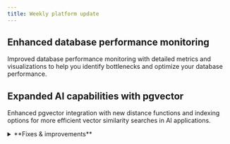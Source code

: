 ```yaml
---
title: Weekly platform update
---
```


## Enhanced database performance monitoring

Improved database performance monitoring with detailed metrics and visualizations to help you identify bottlenecks and optimize your database performance.

## Expanded AI capabilities with pgvector

Enhanced pgvector integration with new distance functions and indexing options for more efficient vector similarity searches in AI applications.

<details>

<summary>**Fixes & improvements**</summary>

- **Neon Console**

  - Improved project creation workflow with clearer region selection
  - Enhanced database branch management interface
  - Fixed an issue with connection string display in certain browsers
  - Added tooltips for better feature discoverability

- **Neon API**

  - Added new endpoints for detailed compute metrics
  - Improved error handling and more descriptive error messages
  - Enhanced rate limiting with better documentation

- **Neon CLI**

  - Added support for managing read replicas
  - Improved command output formatting
  - Fixed an issue with authentication token refresh

- **Drizzle Studio update**

  For details about the latest Drizzle Studio updates, see the [Neon Drizzle Studio Integration Changelog](https://github.com/neondatabase/neon-drizzle-studio-changelog/blob/main/CHANGELOG.md).

</details>
